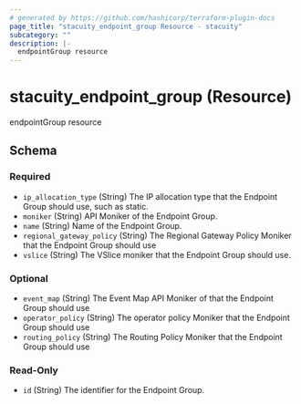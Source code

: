 ```yaml
---
# generated by https://github.com/hashicorp/terraform-plugin-docs
page_title: "stacuity_endpoint_group Resource - stacuity"
subcategory: ""
description: |-
  endpointGroup resource
---
```


# stacuity_endpoint_group (Resource)

endpointGroup resource



<!-- schema generated by tfplugindocs -->
## Schema

### Required

- `ip_allocation_type` (String) The IP allocation type that the Endpoint Group should use, such as static.
- `moniker` (String) API Moniker of the Endpoint Group.
- `name` (String) Name of the Endpoint Group.
- `regional_gateway_policy` (String) The Regional Gateway Policy Moniker that the Endpoint Group should use
- `vslice` (String) The VSlice moniker that the Endpoint Group should use.

### Optional

- `event_map` (String) The Event Map API Moniker of that the Endpoint Group should use
- `operator_policy` (String) The operator policy Moniker that the Endpoint Group should use
- `routing_policy` (String) The Routing Policy Moniker that the Endpoint Group should use

### Read-Only

- `id` (String) The identifier for the Endpoint Group.

